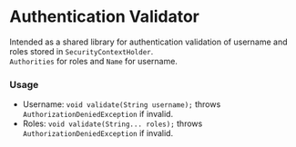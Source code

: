 # Authentication Validator
Intended as a shared library for authentication validation of username and roles stored in `SecurityContextHolder`.<br/>
`Authorities` for roles and `Name` for username.

### Usage
- Username: `void validate(String username);` throws `AuthorizationDeniedException` if invalid.
- Roles: `void validate(String... roles);` throws `AuthorizationDeniedException` if invalid.